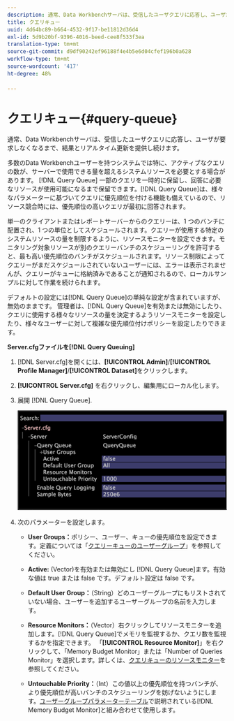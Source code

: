 ```yaml
---
description: 通常、Data Workbenchサーバは、受信したユーザクエリに応答し、ユーザが要求しなくなるまで、結果とリアルタイム更新を提供し続けます。
title: クエリキュー
uuid: 4d64bc89-b664-4532-9f17-be11812d36d4
exl-id: 5d9b20bf-9396-4016-beed-cee8f533f3ea
translation-type: tm+mt
source-git-commit: d9df90242ef96188f4e4b5e6d04cfef196b0a628
workflow-type: tm+mt
source-wordcount: '417'
ht-degree: 48%

---
```


# クエリキュー{#query-queue}

通常、Data Workbenchサーバは、受信したユーザクエリに応答し、ユーザが要求しなくなるまで、結果とリアルタイム更新を提供し続けます。

多数のData Workbenchユーザーを持つシステムでは特に、アクティブなクエリの数が、サーバーで使用できる量を超えるシステムリソースを必要とする場合があります。 [!DNL Query Queue] 一部のクエリを一時的に保留し、回答に必要なリソースが使用可能になるまで保留できます。[!DNL Query Queue]は、様々なパラメーターに基づいてクエリに優先順位を付ける機能も備えているので、リソース競合時には、優先順位の高いクエリが最初に回答されます。

単一のクライアントまたはレポートサーバーからのクエリーは、1 つのバンチに配置され、1 つの単位としてスケジュールされます。クエリーが使用する特定のシステムリソースの量を制限するように、リソースモニターを設定できます。モニタリング対象リソースが別のクエリーバンチのスケジューリングを許可すると、最も高い優先順位のバンチがスケジュールされます。リソース制限によってクエリーがまだスケジュールされていないユーザーには、エラーは表示されませんが、クエリーがキューに格納済みであることが通知されるので、ローカルサンプルに対して作業を続けられます。

デフォルトの設定には[!DNL Query Queue]の単純な設定が含まれていますが、無効のままです。 管理者は、[!DNL Query Queue]を有効または無効にしたり、クエリに使用する様々なリソースの量を決定するようリソースモニターを設定したり、様々なユーザーに対して複雑な優先順位付けポリシーを設定したりできます。

**Server.cfgファイルを[!DNL Query Queuing]**

1. [!DNL Server.cfg]を開くには、**[!UICONTROL Admin]**/**[!UICONTROL Profile Manager]**/**[!UICONTROL Dataset]**&#x200B;をクリックします。
1. **[!UICONTROL Server.cfg]** を右クリックし、編集用にローカル化します。
1. 展開 [!DNL Query Queue].

   ![](assets/queryqueue1.png)

1. 次のパラメーターを設定します。

   * **User Groups：**&#x200B;ポリシー、ユーザー、キューの優先順位を設定できます。定義については「[クエリーキューのユーザーグループ](../../../../home/c-get-started/c-admin-intrf/c-query-que/c-query-que-user-grps.md#concept-5555f51402ed49419c067d61738474c1)」を参照してください。

   * **Active:** (Vector)を有効または無効にし [!DNL Query Queue]ます。有効な値は true または false です。デフォルト設定は false です。

   * **Default User Group：**（String）どのユーザーグループにもリストされていない場合、ユーザーを追加するユーザーグループの名前を入力します。
   * **Resource Monitors：**（Vector）右クリックしてリソースモニターを追加します。[!DNL Query Queue]でメモリを監視するか、クエリ数を監視するかを指定できます。 「**[!UICONTROL Resource Monitor]**」を右クリックして、「Memory Budget Monitor」または「Number of Queries Monitor」を選択します。詳しくは、[クエリキューのリソースモニター](../../../../home/c-get-started/c-admin-intrf/c-query-que/c-query-que-res-mon.md#concept-0840967b228c4d5ba3b59b4b2759f325)を参照してください。

   * **Untouchable Priority：**（Int）この値以上の優先順位を持つバンチが、より優先順位が高いバンチのスケジューリングを妨げないようにします。[ユーザーグループパラメーターテーブル](../../../../home/c-get-started/c-admin-intrf/c-query-que/c-query-que-user-grps.md#concept-5555f51402ed49419c067d61738474c1)で説明されている[!DNL Memory Budget Monitor]と組み合わせて使用します。
